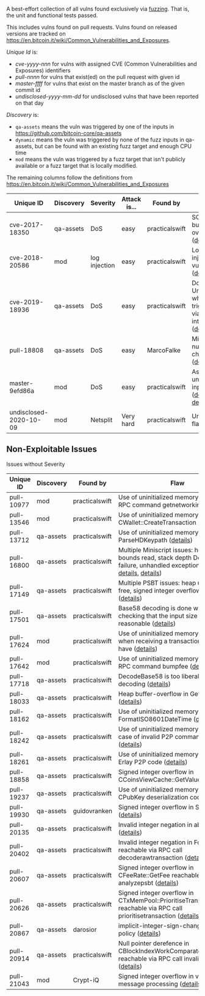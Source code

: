 A best-effort collection of all vulns found exclusively via [fuzzing](https://github.com/bitcoin/bitcoin/blob/master/doc/fuzzing.md). That is, the unit and functional tests passed.

This includes vulns found on pull requests. Vulns found on released versions are tracked on https://en.bitcoin.it/wiki/Common_Vulnerabilities_and_Exposures.

_Unique Id_ is:

* _cve-yyyy-nnn_ for vulns with assigned CVE (Common Vulnerabilities and Exposures) identifiers
* _pull-nnnn_ for vulns that exist(ed) on the pull request with given id
* _master-ffff_ for vulns that exist on the master branch as of the given commit id
* _undisclosed-yyyy-mm-dd_ for undisclosed vulns that have been reported on that day

_Discovery_ is:

* `qa-assets` means the vuln was triggered by one of the inputs in https://github.com/bitcoin-core/qa-assets
* `dynamic` means the vuln was triggered by none of the fuzz inputs in qa-assets, but can be found with an existing fuzz target and enough CPU time
* `mod` means the vuln was triggered by a fuzz target that isn't publicly available or a fuzz target that is locally modified.

The remaining columns follow the definitions from https://en.bitcoin.it/wiki/Common_Vulnerabilities_and_Exposures


| Unique ID              | Discovery | Severity | Attack is... | Found by       | Flaw                 |
|------------------------|-----------|----------|--------------|----------------|----------------------|
| cve-2017-18350         | qa-assets | DoS      | easy         | practicalswift | SOCKS5 buffer overflow ([details](https://lists.linuxfoundation.org/pipermail/bitcoin-dev/2019-November/017453.html)) |
| cve-2018-20586         | mod       | log injection | easy         | practicalswift | Log injection vulnerability ([details](https://lists.linuxfoundation.org/pipermail/bitcoin-dev/2019-November/017487.html)) |
| cve-2019-18936         | qa-assets | DoS      | easy         | practicalswift | DoS in UniValue which is triggerable via RPC interface ([details](https://nvd.nist.gov/vuln/detail/CVE-2019-18936)) |
| pull-18808             | qa-assets | DoS      | easy         | MarcoFalke     | Missing nullptr check ([details](https://github.com/bitcoin/bitcoin/pull/18808#discussion_r417307258)) |
| master-9efd86a         | mod       | DoS      | easy         | practicalswift | Assert on untrusted input ([details](https://github.com/bitcoin/bitcoin/pull/20317#issuecomment-723046620), [details](https://github.com/bitcoin/bitcoin/pull/20317#issuecomment-723047111)) |
| undisclosed-2020-10-09 | mod       | Netsplit | Very hard    | practicalswift | Undisclosed flaw |

## Non-Exploitable Issues

Issues without Severity

| Unique ID              | Discovery | Found by       | Flaw                  |
|------------------------|-----------|----------------|-----------------------|
| pull-10977             | mod       | practicalswift | Use of uninitialized memory (UUM) in RPC command getnetworkinfo ([details](https://github.com/bitcoin/bitcoin/pull/10977)) |
| pull-13546             | mod       | practicalswift | Use of uninitialized memory (UUM) in CWallet::CreateTransaction ([details](https://github.com/bitcoin/bitcoin/pull/13546)) |
| pull-13712             | qa-assets | practicalswift | Use of uninitialized memory (UUM) in ParseHDKeypath ([details](https://github.com/bitcoin/bitcoin/pull/13712))
| pull-16800             | qa-assets | practicalswift | Multiple Miniscript issues: heap out-of-bounds read, stack depth DoS, assertion failure, unhandled exception ([details](https://github.com/bitcoin/bitcoin/pull/16800#issuecomment-527797423), [details](https://github.com/bitcoin/bitcoin/pull/16800#issuecomment-530808234), [details](https://github.com/bitcoin/bitcoin/pull/16800#issuecomment-530876527))
| pull-17149             | qa-assets | practicalswift | Multiple PSBT issues: heap use after free, signed integer overflows, etc. ([details](https://github.com/bitcoin/bitcoin/issues/17149)) |
| pull-17501             | qa-assets | practicalswift | Base58 decoding is done without checking that the input size is reasonable ([details](https://github.com/bitcoin/bitcoin/issues/17501)) |
| pull-17624             | mod       | practicalswift | Use of uninitialized memory (UUM) when receiving a transaction we already have ([details](https://github.com/bitcoin/bitcoin/issues/17624)) |
| pull-17642             | mod       | practicalswift | Use of uninitialized memory (UUM) in RPC command bumpfee ([details](https://github.com/bitcoin/bitcoin/issues/17642)) |
| pull-17718             | qa-assets | practicalswift | DecodeBase58 is too liberal when decoding ([details](https://github.com/bitcoin/bitcoin/issues/17718)) |
| pull-18033             | qa-assets | practicalswift | Heap buffer-overflow in GetMappedAS ([details](https://github.com/bitcoin/bitcoin/issues/18033)) |
| pull-18162             | qa-assets | practicalswift | Use of uninitialized memory (UUM) in FormatISO8601DateTime ([details](https://github.com/bitcoin/bitcoin/pull/18162)) |
| pull-18242             | qa-assets | practicalswift | Use of uninitialized memory (UUM) in case of invalid P2P command name ([details](https://github.com/bitcoin/bitcoin/pull/18242#issuecomment-593674721)) |
| pull-18261             | qa-assets | practicalswift | Use of uninitialized memory (UUM) in Erlay P2P code ([details](https://github.com/bitcoin/bitcoin/pull/18261#issuecomment-596803815))
| pull-18858             | qa-assets | practicalswift | Signed integer overflow in CCoinsViewCache::GetValueIn ([details](https://github.com/bitcoin/bitcoin/issues/18858)) |
| pull-19237             | qa-assets | practicalswift | Use of uninitialized memory (UUM) in CPubKey deserialization code ([details](https://github.com/bitcoin/bitcoin/issues/19235)) |
| pull-19930             | qa-assets | guidovranken   | Signed integer overflow in SipHasher ([details](https://github.com/bitcoin/bitcoin/issues/19930)) |
| pull-20135             | qa-assets | practicalswift | Invalid integer negation in abs64 ([details](https://github.com/bitcoin/bitcoin/issues/20135)) |
| pull-20402             | qa-assets | practicalswift | Invalid integer negation in FormatMoney reachable via RPC call decoderawtransaction ([details](https://github.com/bitcoin/bitcoin/issues/20402)) |
| pull-20607             | qa-assets | practicalswift | Signed integer overflow in CFeeRate::GetFee reachable via RPC call analyzepsbt ([details](https://github.com/bitcoin/bitcoin/issues/20607)) |
| pull-20626             | qa-assets | practicalswift | Signed integer overflow in CTxMemPool::PrioritiseTransaction reachable via RPC call prioritisetransaction ([details](https://github.com/bitcoin/bitcoin/issues/20626)) |
| pull-20867             | qa-assets | darosior       | implicit-integer-sign-change in multisig policy ([details](https://github.com/bitcoin/bitcoin/pull/20867#issuecomment-782474611)) |
| pull-20914             | qa-assets | practicalswift | Null pointer derefence in CBlockIndexWorkComparator::operator() reachable via RPC call invalidateblock ([details](https://github.com/bitcoin/bitcoin/issues/20914)) |
| pull-21043             | mod       | Crypt-iQ       | Signed integer overflow in version message processing ([details](https://github.com/bitcoin/bitcoin/pull/21043)) |